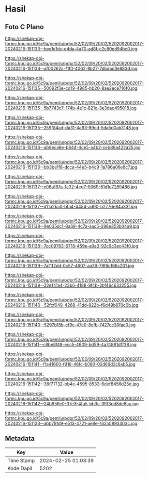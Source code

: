 # Hasil

## Foto C Plano

https://sirekap-obj-formc.kpu.go.id/5c9a/pemilu/pdpr/52/02/09/20/02/5202092002017-20240216-151133--bee1e1dc-e4da-4a70-ad8f-c2c80ed94bc0.jpg

https://sirekap-obj-formc.kpu.go.id/5c9a/pemilu/pdpr/52/02/09/20/02/5202092002017-20240216-151134--af00262c-f1f0-4062-8b27-7dbdad3e883d.jpg

https://sirekap-obj-formc.kpu.go.id/5c9a/pemilu/pdpr/52/02/09/20/02/5202092002017-20240216-151135--50092f3e-cd19-4985-bb20-8ae2ece716f0.jpg

https://sirekap-obj-formc.kpu.go.id/5c9a/pemilu/pdpr/52/02/09/20/02/5202092002017-20240216-151135--5b7743c7-174b-4e1c-821c-3e3dac495018.jpg

https://sirekap-obj-formc.kpu.go.id/5c9a/pemilu/pdpr/52/02/09/20/02/5202092002017-20240216-151135--259f84ad-da31-4a63-89cd-5da5d0ab3148.jpg

https://sirekap-obj-formc.kpu.go.id/5c9a/pemilu/pdpr/52/02/09/20/02/5202092002017-20240216-151136--ab9eca6e-b644-4ce5-a4b2-ceb88a422a25.jpg

https://sirekap-obj-formc.kpu.go.id/5c9a/pemilu/pdpr/52/02/09/20/02/5202092002017-20240216-151136--bb3be1f8-dcca-44e5-b4c9-1a786a06e8c7.jpg

https://sirekap-obj-formc.kpu.go.id/5c9a/pemilu/pdpr/52/02/09/20/02/5202092002017-20240216-151137--e06a167a-1c32-4cd7-9069-81d1e7269486.jpg

https://sirekap-obj-formc.kpu.go.id/5c9a/pemilu/pdpr/52/02/09/20/02/5202092002017-20240216-151137--d11a2ba0-bfa4-4454-ad90-b2776e84a33f.jpg

https://sirekap-obj-formc.kpu.go.id/5c9a/pemilu/pdpr/52/02/09/20/02/5202092002017-20240216-151138--9e035dc1-8a69-4c7a-aac5-398e353b04a9.jpg

https://sirekap-obj-formc.kpu.go.id/5c9a/pemilu/pdpr/52/02/09/20/02/5202092002017-20240216-151138--7cc09783-6718-459e-a0a3-92c9c3ec43f0.jpg

https://sirekap-obj-formc.kpu.go.id/5c9a/pemilu/pdpr/52/02/09/20/02/5202092002017-20240216-151139--7af1f2dd-0c57-4607-aa36-79f6cf68c201.jpg

https://sirekap-obj-formc.kpu.go.id/5c9a/pemilu/pdpr/52/02/09/20/02/5202092002017-20240216-151139--32e141a4-23b6-4188-9f4b-2bf46c633255.jpg

https://sirekap-obj-formc.kpu.go.id/5c9a/pemilu/pdpr/52/02/09/20/02/5202092002017-20240216-151140--52fcf049-4268-41dd-922b-f6d49b970c0b.jpg

https://sirekap-obj-formc.kpu.go.id/5c9a/pemilu/pdpr/52/02/09/20/02/5202092002017-20240216-151140--5297b18b-cf9c-47c0-8cfb-7427cc30fac0.jpg

https://sirekap-obj-formc.kpu.go.id/5c9a/pemilu/pdpr/52/02/09/20/02/5202092002017-20240216-151141--c8be8f48-ecc5-4609-bd59-4a74891d1f38.jpg

https://sirekap-obj-formc.kpu.go.id/5c9a/pemilu/pdpr/52/02/09/20/02/5202092002017-20240216-151141--f1a41600-f918-46fc-b080-02d66d3c6ab5.jpg

https://sirekap-obj-formc.kpu.go.id/5c9a/pemilu/pdpr/52/02/09/20/02/5202092002017-20240216-151142--36f77132-bb4e-4595-8533-6def8456d25d.jpg

https://sirekap-obj-formc.kpu.go.id/5c9a/pemilu/pdpr/52/02/09/20/02/5202092002017-20240216-151142--24b959e0-37e3-4fa5-bb3c-39f3dd8de8ca.jpg

https://sirekap-obj-formc.kpu.go.id/5c9a/pemilu/pdpr/52/02/09/20/02/5202092002017-20240216-151133--abb79fd9-e513-4721-ae8e-162a0893403c.jpg


## Metadata

| Key        | Value               |
| ---------- | ------------------- |
| Time Stamp | 2024-02-25 01:03:39 |
| Kode Dapil | 5202                |



